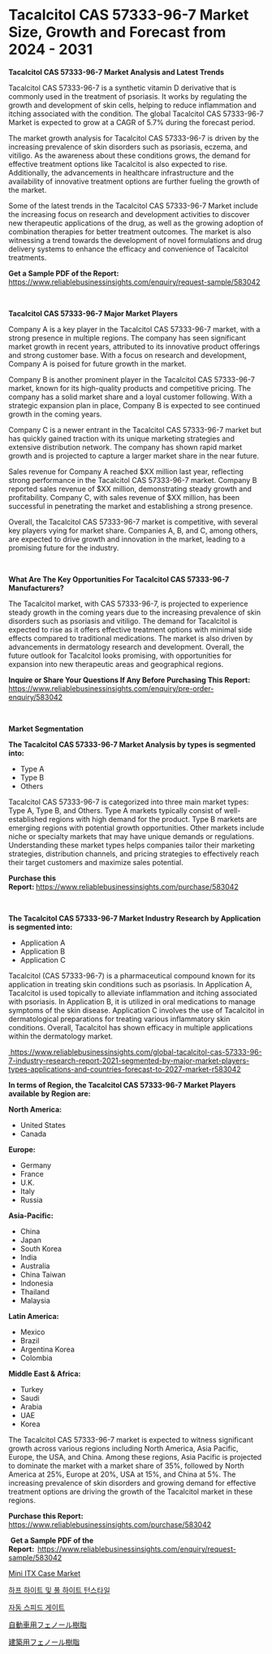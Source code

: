 <p><h1>Tacalcitol CAS 57333-96-7 Market Size, Growth and Forecast from 2024 - 2031</h1></p><p><strong>Tacalcitol CAS 57333-96-7 Market Analysis and Latest Trends</strong></p>
<p><p>Tacalcitol CAS 57333-96-7 is a synthetic vitamin D derivative that is commonly used in the treatment of psoriasis. It works by regulating the growth and development of skin cells, helping to reduce inflammation and itching associated with the condition. The global Tacalcitol CAS 57333-96-7 Market is expected to grow at a CAGR of 5.7% during the forecast period.</p><p>The market growth analysis for Tacalcitol CAS 57333-96-7 is driven by the increasing prevalence of skin disorders such as psoriasis, eczema, and vitiligo. As the awareness about these conditions grows, the demand for effective treatment options like Tacalcitol is also expected to rise. Additionally, the advancements in healthcare infrastructure and the availability of innovative treatment options are further fueling the growth of the market.</p><p>Some of the latest trends in the Tacalcitol CAS 57333-96-7 Market include the increasing focus on research and development activities to discover new therapeutic applications of the drug, as well as the growing adoption of combination therapies for better treatment outcomes. The market is also witnessing a trend towards the development of novel formulations and drug delivery systems to enhance the efficacy and convenience of Tacalcitol treatments.</p></p>
<p><strong>Get a Sample PDF of the Report:&nbsp;</strong> <a href="https://www.reliablebusinessinsights.com/enquiry/request-sample/583042">https://www.reliablebusinessinsights.com/enquiry/request-sample/583042</a></p>
<p>&nbsp;</p>
<p><strong>Tacalcitol CAS 57333-96-7 Major Market Players</strong></p>
<p><p>Company A is a key player in the Tacalcitol CAS 57333-96-7 market, with a strong presence in multiple regions. The company has seen significant market growth in recent years, attributed to its innovative product offerings and strong customer base. With a focus on research and development, Company A is poised for future growth in the market.</p><p>Company B is another prominent player in the Tacalcitol CAS 57333-96-7 market, known for its high-quality products and competitive pricing. The company has a solid market share and a loyal customer following. With a strategic expansion plan in place, Company B is expected to see continued growth in the coming years.</p><p>Company C is a newer entrant in the Tacalcitol CAS 57333-96-7 market but has quickly gained traction with its unique marketing strategies and extensive distribution network. The company has shown rapid market growth and is projected to capture a larger market share in the near future.</p><p>Sales revenue for Company A reached $XX million last year, reflecting strong performance in the Tacalcitol CAS 57333-96-7 market. Company B reported sales revenue of $XX million, demonstrating steady growth and profitability. Company C, with sales revenue of $XX million, has been successful in penetrating the market and establishing a strong presence.</p><p>Overall, the Tacalcitol CAS 57333-96-7 market is competitive, with several key players vying for market share. Companies A, B, and C, among others, are expected to drive growth and innovation in the market, leading to a promising future for the industry.</p></p>
<p>&nbsp;</p>
<p><strong>What Are The Key Opportunities For Tacalcitol CAS 57333-96-7 Manufacturers?</strong></p>
<p><p>The Tacalcitol market, with CAS 57333-96-7, is projected to experience steady growth in the coming years due to the increasing prevalence of skin disorders such as psoriasis and vitiligo. The demand for Tacalcitol is expected to rise as it offers effective treatment options with minimal side effects compared to traditional medications. The market is also driven by advancements in dermatology research and development. Overall, the future outlook for Tacalcitol looks promising, with opportunities for expansion into new therapeutic areas and geographical regions.</p></p>
<p><strong>Inquire or Share Your Questions If Any Before Purchasing This Report:</strong> <a href="https://www.reliablebusinessinsights.com/enquiry/pre-order-enquiry/583042">https://www.reliablebusinessinsights.com/enquiry/pre-order-enquiry/583042</a></p>
<p>&nbsp;</p>
<p><strong>Market Segmentation</strong></p>
<p><strong>The Tacalcitol CAS 57333-96-7 Market Analysis by types is segmented into:</strong></p>
<p><ul><li>Type A</li><li>Type B</li><li>Others</li></ul></p>
<p><p>Tacalcitol CAS 57333-96-7 is categorized into three main market types: Type A, Type B, and Others. Type A markets typically consist of well-established regions with high demand for the product. Type B markets are emerging regions with potential growth opportunities. Other markets include niche or specialty markets that may have unique demands or regulations. Understanding these market types helps companies tailor their marketing strategies, distribution channels, and pricing strategies to effectively reach their target customers and maximize sales potential.</p></p>
<p><strong>Purchase this Report:&nbsp;</strong><a href="https://www.reliablebusinessinsights.com/purchase/583042">https://www.reliablebusinessinsights.com/purchase/583042</a></p>
<p>&nbsp;</p>
<p><strong>The Tacalcitol CAS 57333-96-7 Market Industry Research by Application is segmented into:</strong></p>
<p><ul><li>Application A</li><li>Application B</li><li>Application C</li></ul></p>
<p><p>Tacalcitol (CAS 57333-96-7) is a pharmaceutical compound known for its application in treating skin conditions such as psoriasis. In Application A, Tacalcitol is used topically to alleviate inflammation and itching associated with psoriasis. In Application B, it is utilized in oral medications to manage symptoms of the skin disease. Application C involves the use of Tacalcitol in dermatological preparations for treating various inflammatory skin conditions. Overall, Tacalcitol has shown efficacy in multiple applications within the dermatology market.</p></p>
<p><a href="https://www.reliablebusinessinsights.com/global-tacalcitol-cas-57333-96-7-industry-research-report-2021-segmented-by-major-market-players-types-applications-and-countries-forecast-to-2027-market-r583042">&nbsp;https://www.reliablebusinessinsights.com/global-tacalcitol-cas-57333-96-7-industry-research-report-2021-segmented-by-major-market-players-types-applications-and-countries-forecast-to-2027-market-r583042</a></p>
<p><strong>In terms of Region, the Tacalcitol CAS 57333-96-7 Market Players available by Region are:</strong></p>
<p>
    <p> <strong> North America: </strong>
        <ul>
            <li>United States</li>
            <li>Canada</li>
        </ul>
        </p> 
    <p> <strong> Europe: </strong>
        <ul>
            <li>Germany</li>
            <li>France</li>
            <li>U.K.</li>
            <li>Italy</li>
            <li>Russia</li>
        </ul>
        </p> 
    <p> <strong> Asia-Pacific: </strong>
        <ul>
            <li>China</li>
            <li>Japan</li>
            <li>South Korea</li>
            <li>India</li>
            <li>Australia</li>
            <li>China Taiwan</li>
            <li>Indonesia</li>
            <li>Thailand</li>
            <li>Malaysia</li>
        </ul>
        </p> 
    <p> <strong> Latin America: </strong>
        <ul>
            <li>Mexico</li>
            <li>Brazil</li>
            <li>Argentina Korea</li>
            <li>Colombia</li>
        </ul>
        </p> 
    <p> <strong> Middle East & Africa: </strong>
        <ul>
            <li>Turkey</li>
            <li>Saudi</li>
            <li>Arabia</li>
            <li>UAE</li>
            <li>Korea</li>
        </ul>
    </p>
    </p>
<p><p>The Tacalcitol CAS 57333-96-7 market is expected to witness significant growth across various regions including North America, Asia Pacific, Europe, the USA, and China. Among these regions, Asia Pacific is projected to dominate the market with a market share of 35%, followed by North America at 25%, Europe at 20%, USA at 15%, and China at 5%. The increasing prevalence of skin disorders and growing demand for effective treatment options are driving the growth of the Tacalcitol market in these regions.</p></p>
<p><strong>Purchase this Report: </strong><a href="https://www.reliablebusinessinsights.com/purchase/583042">https://www.reliablebusinessinsights.com/purchase/583042</a></p>
<p>&nbsp;<strong>Get a Sample PDF of the Report:&nbsp;&nbsp;</strong><a href="https://www.reliablebusinessinsights.com/enquiry/request-sample/583042">https://www.reliablebusinessinsights.com/enquiry/request-sample/583042</a></p>
<p><strong></strong></p>
<p><p><a href="https://issuu.com/reportprime-2/docs/mini-itx-case-market-size-2030.pptx_2270cb272148a3">Mini ITX Case Market</a></p><p><a href="https://github.com/fatmarawatan39/Market-Research-Report-List-1/blob/main/654482987157.md">하프 하이트 및 풀 하이트 턴스타일</a></p><p><a href="https://github.com/ConstantinVon/Market-Research-Report-List-1/blob/main/610181887156.md">자동 스피드 게이트</a></p><p><a href="https://github.com/DayanaRunolfsdottir/Market-Research-Report-List-1/blob/main/287514895509.md">自動車用フェノール樹脂</a></p><p><a href="https://github.com/VinceMarvin1/Market-Research-Report-List-1/blob/main/360383795508.md">建築用フェノール樹脂</a></p></p>